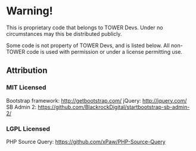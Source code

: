 # Warning!
This is proprietary code that belongs to TOWER Devs. Under no circumstances may this be distributed publicly.

Some code is not property of TOWER Devs, and is listed below. All non-TOWER code is used with permission or under a license permitting use.

## Attribution
### MIT Licensed
Bootstrap framework: http://getbootstrap.com/
jQuery: http://jquery.com/
SB Admin 2: https://github.com/BlackrockDigital/startbootstrap-sb-admin-2/
### LGPL Licensed
PHP Source Query: https://github.com/xPaw/PHP-Source-Query
